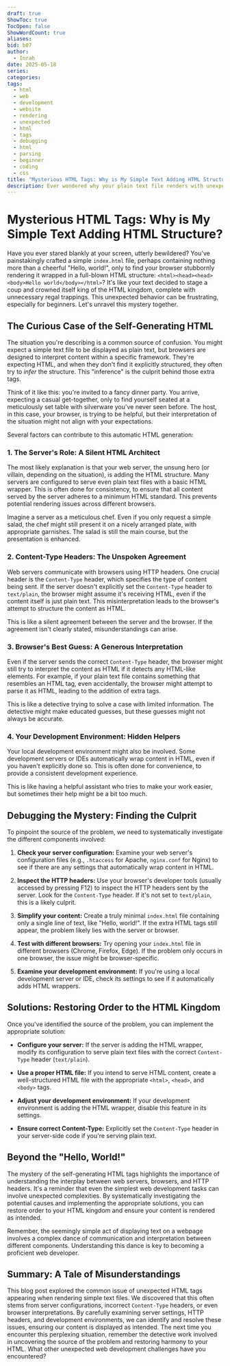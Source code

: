 ```yaml
---
draft: true
ShowToc: true
TocOpen: false
ShowWordCount: true
aliases: 
bid: b07
author:
  - Inrah
date: 2025-05-18
series: 
categories: 
tags:
  - html
  - web
  - development
  - website
  - rendering
  - unexpected
  - html
  - tags
  - debugging
  - html
  - parsing
  - beginner
  - coding
  - css
title: "Mysterious HTML Tags: Why is My Simple Text Adding HTML Structure?"
description: Ever wondered why your plain text file renders with unexpected HTML tags? This blog post dives deep into the reasons behind this phenomenon, exploring browser behaviour, server-side rendering, and potential solutions.
---
```


# Mysterious HTML Tags: Why is My Simple Text Adding HTML Structure?

Have you ever stared blankly at your screen, utterly bewildered? You've painstakingly crafted a simple `index.html` file, perhaps containing nothing more than a cheerful "Hello, world!", only to find your browser stubbornly rendering it wrapped in a full-blown HTML structure: `<html><head><head><body>Hello world</body></html>`?  It's like your text decided to stage a coup and crowned itself king of the HTML kingdom, complete with unnecessary regal trappings.  This unexpected behavior can be frustrating, especially for beginners.  Let's unravel this mystery together.

## The Curious Case of the Self-Generating HTML

The situation you're describing is a common source of confusion. You might expect a simple text file to be displayed as plain text, but browsers are designed to interpret content within a specific framework. They're expecting HTML, and when they don't find it explicitly structured, they often try to *infer* the structure.  This "inference" is the culprit behind those extra tags.

Think of it like this: you're invited to a fancy dinner party. You arrive, expecting a casual get-together, only to find yourself seated at a meticulously set table with silverware you've never seen before.  The host, in this case, your browser, is trying to be helpful, but their interpretation of the situation might not align with your expectations.

Several factors can contribute to this automatic HTML generation:

### 1. The Server's Role:  A Silent HTML Architect

The most likely explanation is that your web server, the unsung hero (or villain, depending on the situation), is adding the HTML structure.  Many servers are configured to serve even plain text files with a basic HTML wrapper. This is often done for consistency, to ensure that all content served by the server adheres to a minimum HTML standard.  This prevents potential rendering issues across different browsers.

Imagine a server as a meticulous chef.  Even if you only request a simple salad, the chef might still present it on a nicely arranged plate, with appropriate garnishes.  The salad is still the main course, but the presentation is enhanced.

### 2. Content-Type Headers: The Unspoken Agreement

Web servers communicate with browsers using HTTP headers. One crucial header is the `Content-Type` header, which specifies the type of content being sent. If the server doesn't explicitly set the `Content-Type` header to `text/plain`, the browser might assume it's receiving HTML, even if the content itself is just plain text.  This misinterpretation leads to the browser's attempt to structure the content as HTML.

This is like a silent agreement between the server and the browser. If the agreement isn't clearly stated, misunderstandings can arise.

### 3. Browser's Best Guess:  A Generous Interpretation

Even if the server sends the correct `Content-Type` header, the browser might still try to interpret the content as HTML if it detects any HTML-like elements.  For example, if your plain text file contains something that resembles an HTML tag, even accidentally, the browser might attempt to parse it as HTML, leading to the addition of extra tags.

This is like a detective trying to solve a case with limited information.  The detective might make educated guesses, but these guesses might not always be accurate.

### 4. Your Development Environment:  Hidden Helpers

Your local development environment might also be involved. Some development servers or IDEs automatically wrap content in HTML, even if you haven't explicitly done so.  This is often done for convenience, to provide a consistent development experience.

This is like having a helpful assistant who tries to make your work easier, but sometimes their help might be a bit too much.


## Debugging the Mystery:  Finding the Culprit

To pinpoint the source of the problem, we need to systematically investigate the different components involved:

1. **Check your server configuration:** Examine your web server's configuration files (e.g., `.htaccess` for Apache, `nginx.conf` for Nginx) to see if there are any settings that automatically wrap content in HTML.

2. **Inspect the HTTP headers:** Use your browser's developer tools (usually accessed by pressing F12) to inspect the HTTP headers sent by the server.  Look for the `Content-Type` header.  If it's not set to `text/plain`, this is a likely culprit.

3. **Simplify your content:** Create a truly minimal `index.html` file containing only a single line of text, like "Hello, world!".  If the extra HTML tags still appear, the problem likely lies with the server or browser.

4. **Test with different browsers:** Try opening your `index.html` file in different browsers (Chrome, Firefox, Edge).  If the problem only occurs in one browser, the issue might be browser-specific.

5. **Examine your development environment:** If you're using a local development server or IDE, check its settings to see if it automatically adds HTML wrappers.


## Solutions:  Restoring Order to the HTML Kingdom

Once you've identified the source of the problem, you can implement the appropriate solution:

* **Configure your server:** If the server is adding the HTML wrapper, modify its configuration to serve plain text files with the correct `Content-Type` header (`text/plain`).

* **Use a proper HTML file:** If you intend to serve HTML content, create a well-structured HTML file with the appropriate `<html>`, `<head>`, and `<body>` tags.

* **Adjust your development environment:** If your development environment is adding the HTML wrapper, disable this feature in its settings.

* **Ensure correct Content-Type:**  Explicitly set the `Content-Type` header in your server-side code if you're serving plain text.


<!-- -->

##  Beyond the "Hello, World!"

The mystery of the self-generating HTML tags highlights the importance of understanding the interplay between web servers, browsers, and HTTP headers.  It's a reminder that even the simplest web development tasks can involve unexpected complexities.  By systematically investigating the potential causes and implementing the appropriate solutions, you can restore order to your HTML kingdom and ensure your content is rendered as intended.

Remember, the seemingly simple act of displaying text on a webpage involves a complex dance of communication and interpretation between different components.  Understanding this dance is key to becoming a proficient web developer.


## Summary:  A Tale of Misunderstandings

This blog post explored the common issue of unexpected HTML tags appearing when rendering simple text files. We discovered that this often stems from server configurations, incorrect `Content-Type` headers, or even browser interpretations.  By carefully examining server settings, HTTP headers, and development environments, we can identify and resolve these issues, ensuring our content is displayed as intended.  The next time you encounter this perplexing situation, remember the detective work involved in uncovering the source of the problem and restoring harmony to your HTML.  What other unexpected web development challenges have you encountered?


<!-- -->
<!--  Blog Description: Ever wondered why your plain text file renders with unexpected HTML tags? This blog post dives deep into the reasons behind this phenomenon, exploring browser behavior, server-side rendering, and potential solutions.  -->
<!--  Blog Tags: ["html", "web development", "website rendering", "unexpected html tags", "debugging", "html parsing"]  -->

<!-- -->
 